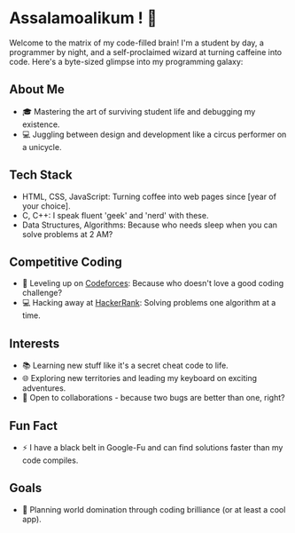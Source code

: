 # Assalamoalikum ! 👋

Welcome to the matrix of my code-filled brain!
I'm a student by day, a programmer by night, and a self-proclaimed wizard at turning caffeine into code. 
Here's a byte-sized glimpse into my programming galaxy:

## About Me
- 🎓 Mastering the art of surviving student life and debugging my existence.
- 💻 Juggling between design and development like a circus performer on a unicycle.

## Tech Stack
- HTML, CSS, JavaScript: Turning coffee into web pages since [year of your choice].
- C, C++: I speak fluent 'geek' and 'nerd' with these.
- Data Structures, Algorithms: Because who needs sleep when you can solve problems at 2 AM?

## Competitive Coding
- 🚀 Leveling up on [Codeforces](https://codeforces.com/profile/jahin_13): Because who doesn't love a good coding challenge?
- 💻 Hacking away at [HackerRank](https://www.hackerrank.com/profile/jahin_cgc_388_21): Solving problems one algorithm at a time.

## Interests
- 📚 Learning new stuff like it's a secret cheat code to life.
- 🌐 Exploring new territories and leading my keyboard on exciting adventures.
- 👥 Open to collaborations - because two bugs are better than one, right?

## Fun Fact
- ⚡ I have a black belt in Google-Fu and can find solutions faster than my code compiles.

## Goals
- 🚀 Planning world domination through coding brilliance (or at least a cool app).

